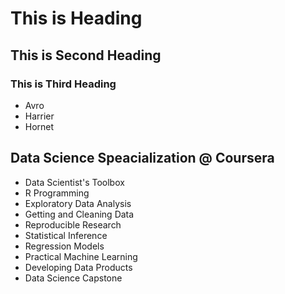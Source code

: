 # This is Heading
## This is Second Heading
### This is Third Heading

* Avro
* Harrier
* Hornet

## Data Science Speacialization @ Coursera

* Data Scientist's Toolbox
* R Programming
* Exploratory Data Analysis
* Getting and Cleaning Data
* Reproducible Research
* Statistical Inference
* Regression Models
* Practical Machine Learning
* Developing Data Products
* Data Science Capstone

